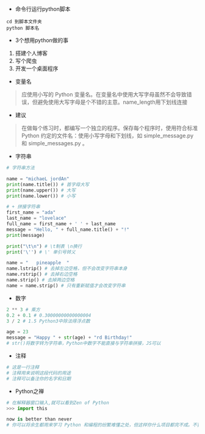 - 命令行运行python脚本
```
cd 到脚本文件夹
python 脚本名
```

- 3个想用python做的事
1. 搭建个人博客
2. 写个爬虫
3. 开发一个桌面程序

- 变量名
> 应使用小写的 Python 变量名。在变量名中使用大写字母虽然不会导致错误，但避免使用大写字母是个不错的主意。name_length用下划线连接

- 建议
> 在做每个练习时，都编写一个独立的程序。保存每个程序时，使用符合标准 Python 约定的文件名：使用小写字母和下划线，如 simple_message.py 和 simple_messages.py 。

- 字符串
```python
# 字符串方法

name = "michaeL jordAn"
print(name.title()) # 首字母大写
print(name.upper()) # 大写
print(name.lower()) # 小写

# + 拼接字符串
first_name = "ada"
last_name = "lovelace"
full_name = first_name + ' ' + last_name
message = "Hello, " + full_name.title() + "!"
print(message)

print("\t\n") # \t制表 \n换行
print('\'') # \' 单引号转义

name = "   pineapple  "
name.lstrip() # 去掉左边空格，但不会改变字符串本身
name.rstrip() # 去掉右边空格
name.strip() # 去掉两边空格
name = name.strip() # 只有重新赋值才会改变字符串
```

- 数字
```python
2 ** 3 # 乘方
0.2 + 0.1 # 0.30000000000000004
3 / 2 # 1.5 Python3中除法得浮点数

age = 23
message = "Happy " + str(age) + "rd Birthday!"
# str()将数字转为字符串，Python中数字不能直接与字符串拼接，JS可以
```

- 注释
```python
# 这是一行注释
# 注释用来说明这段代码的用途
# 注释可以备注你的名字和日期
```

- Python之禅
```Python
# 在解释器窗口输入,就可以看到Zen of Python
>>> import this

now is better than never
# 你可以将余生都用来学习 Python 和编程的纷繁难懂之处，但这样你什么项目都完不成。不要企图编写完美无缺的代码；先编写行之有效的代码，再决定是对其做进一步改进，还是转而去编写新代码。
```



